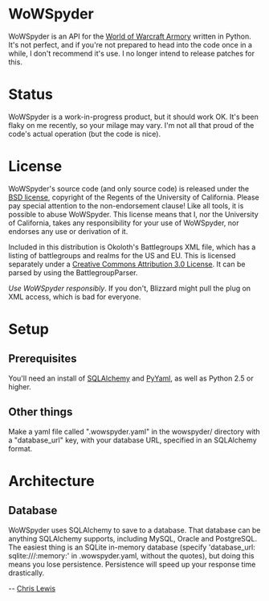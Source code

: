 WoWSpyder
==================
WoWSpyder is an API for the [World of Warcraft Armory](http://www.wowarmory.com) written in Python. It's not perfect, and if you're not prepared to head into the code once in a while, I don't recommend it's use. I no longer intend to release patches for this.

Status
======

WoWSpyder is a work-in-progress product, but it should work OK. It's been flaky on me recently, so your milage may vary. I'm not all that proud of the code's actual operation (but the code is nice).

License
=======

WoWSpyder's source code (and only source code) is released under the [BSD license](http://creativecommons.org/licenses/BSD/), copyright of the Regents of the University of California. Please pay special attention to the non-endorsement clause! Like all tools, it is possible to abuse WoWSpyder. This license means that I, nor the University of California, takes any responsibility for your use of WoWSpyder, nor endorses any use or derivation of it.

Included in this distribution is Okoloth's Battlegroups XML file, which has a listing of battlegroups and realms for the US and EU. This is licensed separately under a [Creative Commons Attribution 3.0 License](http://creativecommons.org/licenses/by/3.0/). It can be parsed by using the BattlegroupParser.

*Use WoWSpyder responsibly*. If you don't, Blizzard might pull the plug on XML access, which is bad for everyone.

Setup
=====

Prerequisites
-------------
You'll need an install of [SQLAlchemy](http://www.sqlalchemy.org/) and [PyYaml](http://pyyaml.org/wiki/PyYAML), as well as Python 2.5 or higher.

Other things
------------
Make a yaml file called ".wowspyder.yaml" in the wowspyder/ directory with
a "database_url" key, with your database URL, specified in an SQLAlchemy format.

Architecture
============

Database
--------

WoWSpyder uses SQLAlchemy to save to a database. That database can be anything SQLAlchemy supports, including MySQL, Oracle and PostgreSQL. The easiest thing is an SQLite in-memory database (specify 'database_url: sqlite:///:memory:' in .wowspyder.yaml, without the quotes), but doing this means you lose persistence. Persistence will speed up your response time drastically. 

--
[Chris Lewis](http://cflewis.com)
